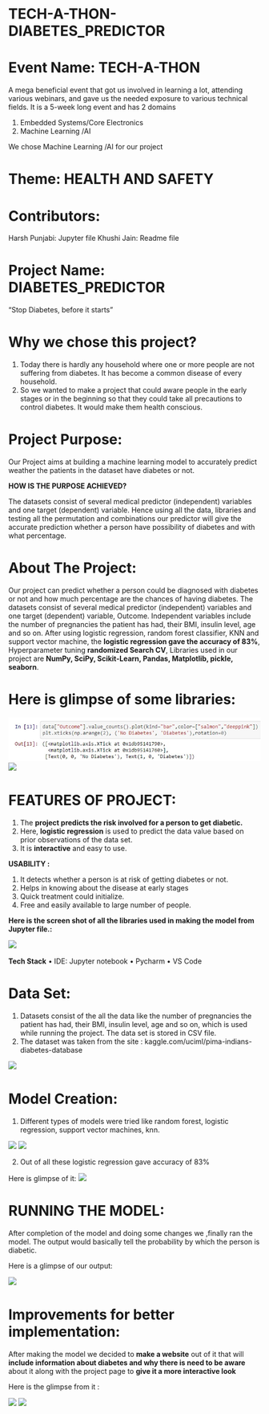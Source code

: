 # TECH-A-THON-DIABETES_PREDICTOR

# Event Name:  TECH-A-THON

A mega beneficial event that got us involved in learning a lot, attending various webinars, and gave us the needed exposure to various technical fields. It is a 5-week long event and has 2 domains

1.	Embedded Systems/Core Electronics
2.	Machine Learning /AI

We chose Machine Learning /AI for our project 

# Theme: HEALTH AND SAFETY

# Contributors:

  Harsh Punjabi: Jupyter file
  Khushi Jain: Readme file

# Project Name: DIABETES_PREDICTOR

“Stop Diabetes, before it starts”

# Why we chose this project?

1.  Today there is hardly any household where one or more people are not suffering from diabetes. It has become a common disease of every household.
2.  So we wanted to make a project that could aware people in the early stages or in the beginning so that they could take all precautions to control diabetes. It would make them health conscious.

# Project Purpose:

Our Project aims at building a machine learning model to accurately predict weather the patients in the dataset have diabetes or not.

**HOW IS THE PURPOSE ACHIEVED?**

The datasets consist of several medical predictor (independent) variables and one target (dependent) variable. Hence using all the data, libraries and testing all the permutation and combinations our predictor will give the accurate prediction whether a person have possibility of diabetes and with what percentage.

# About The Project:

Our project can predict whether a person could be diagnosed with diabetes or not and how much percentage are the chances of having diabetes. The datasets consist of several medical predictor (independent) variables and one target (dependent) variable, Outcome. Independent variables include the number of pregnancies the patient has had, their BMI, insulin level, age and so on. After using logistic regression, random forest classifier, KNN and support vector machine, the **logistic regression gave the accuracy of 83%**, Hyperparameter tuning **randomized Search CV**, Libraries used in our project are **NumPy, SciPy, Scikit-Learn, Pandas, Matplotlib, pickle, seaborn**.

# Here is glimpse of some libraries:

<img src="images/1.jpg">

<img src="url/images\2.png">

# FEATURES OF PROJECT:

1.	The **project predicts the risk involved for a person to get diabetic.**
2.	Here, **logistic regression** is used to predict the data value based on prior observations of the data set.
3.	It is **interactive** and easy to use.

**USABILITY :**
           
1.	It detects whether a person is at risk of getting diabetes or not.
2.	Helps in knowing about the disease at early stages
3.	Quick treatment could initialize.
4.	Free and easily available to large number of people.

**Here is the screen shot of all the libraries used in making the model from Jupyter file.:**

<img src="url/images\3.png">

**Tech Stack**
•	IDE: Jupyter notebook
•	Pycharm
•	VS Code

# Data Set:

1.	Datasets consist of the all the data like the number of pregnancies the patient has had, their BMI, insulin level, age and so on, which is used while running the project. The data set is stored in CSV file.
2.	The dataset was taken from the site : 
kaggle.com/uciml/pima-indians-diabetes-database

<img src="url/images\4.png">

# Model Creation:

1.	Different types of models were tried like random forest, logistic regression, support vector machines, knn.

<img src="url/images\5.png">
<img src="url/images\6.png">

2.	Out of all these logistic regression gave accuracy of 83%

   Here is glimpse of it:
<img src="url/images\7.png">

# RUNNING THE MODEL:

After completion of the model and doing some changes we ,finally ran the model. The output would basically tell the probability by which the person is diabetic.

Here is a glimpse of our output:

<img src="url/images\8.png">

# Improvements for better implementation:

After making the model we decided to **make a website** out of it that will **include information about diabetes and why there is need to be aware** about it along with the project page to **give it a more interactive look**

Here is the glimpse from it : 

<img src="url/images\9.png">

<img src="url/images\10.png">















